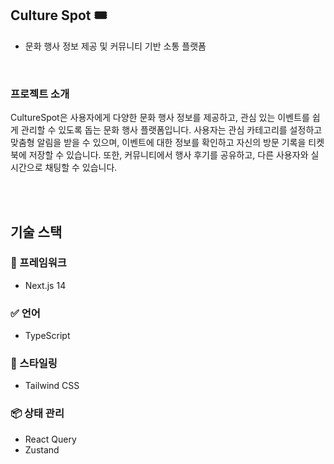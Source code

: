 ## Culture Spot 🎟️
- 문화 행사 정보 제공 및 커뮤니티 기반 소통 플랫폼

<br/>

### 프로젝트 소개
CultureSpot은 사용자에게 다양한 문화 행사 정보를 제공하고, 관심 있는 이벤트를 쉽게 관리할 수 있도록 돕는 문화 행사 플랫폼입니다.
사용자는 관심 카테고리를 설정하고 맞춤형 알림을 받을 수 있으며, 이벤트에 대한 정보를 확인하고 자신의 방문 기록을 티켓북에 저장할 수 있습니다.
또한, 커뮤니티에서 행사 후기를 공유하고, 다른 사용자와 실시간으로 채팅할 수 있습니다.

<br/><br/>

## 기술 스택
### 📌 프레임워크
- Next.js 14

### ✅ 언어
- TypeScript

### 🎨 스타일링
- Tailwind CSS

### 📦 상태 관리
- React Query
- Zustand

